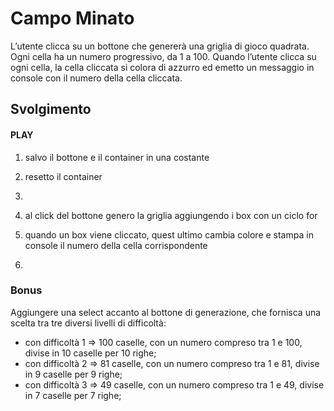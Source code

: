 # Campo Minato

L’utente clicca su un bottone che genererà una griglia di gioco quadrata.
Ogni cella ha un numero progressivo, da 1 a 100.
Quando l’utente clicca su ogni cella, la cella cliccata si colora di azzurro ed emetto un messaggio in console con il numero della cella cliccata.

## Svolgimento

#### **PLAY**

1. salvo il bottone e il container in una costante
2. resetto il container
3.

4. al click del bottone genero la griglia aggiungendo i box con un ciclo for

5. quando un box viene cliccato, quest ultimo cambia colore e stampa in console il numero della cella corrispondente
6.

### Bonus

Aggiungere una select accanto al bottone di generazione, che fornisca una scelta tra tre diversi livelli di difficoltà:

- con difficoltà 1 => 100 caselle, con un numero compreso tra 1 e 100, divise in 10 caselle per 10 righe;
- con difficoltà 2 => 81 caselle, con un numero compreso tra 1 e 81, divise in 9 caselle per 9 righe;
- con difficoltà 3 => 49 caselle, con un numero compreso tra 1 e 49, divise in 7 caselle per 7 righe;
